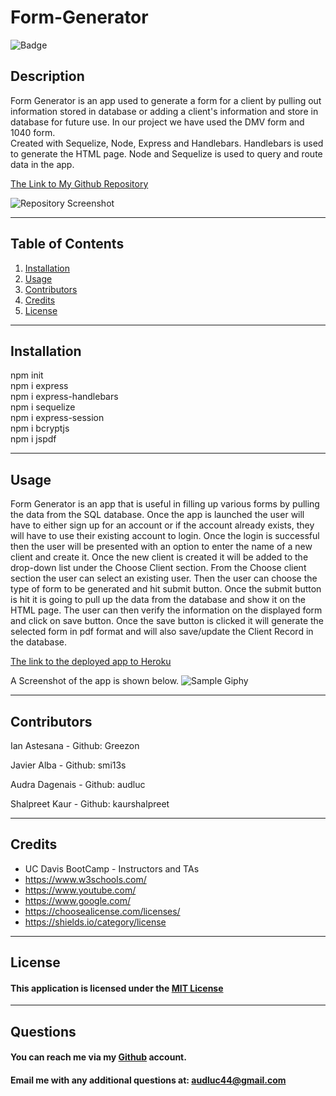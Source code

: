 
# Form-Generator

![Badge](https://img.shields.io/badge/license-MIT-Red)

## Description

Form Generator is an app used to generate a form for a client by pulling out information stored in database or adding a client's information and store in database for future use. In our project we have used the DMV form and 1040 form. <br>
Created with Sequelize, Node, Express and Handlebars. Handlebars is used to generate the HTML page. Node and Sequelize is used to query and route data in the app. 
<br>

[The Link to My Github Repository](https://github.com/audluc/Project-2)

![Repository Screenshot](C:\Users\audlu\Desktop\github-repos\Project-2\img\repo-screenshot)

---

## Table of Contents

1. [Installation](#Installation)
1. [Usage](#Usage)
1. [Contributors](#Contributors)
1. [Credits](#Credits)
1. [License](#License)

---

## Installation

npm init <br>
npm i express <br>
npm i express-handlebars <br>
npm i sequelize <br>
npm i express-session <br>
npm i bcryptjs <br>
npm i jspdf <br>

---

## Usage

 Form Generator is an app that is useful in filling up various forms by pulling the data from the SQL database.
Once the app is launched the user will have to either sign up for an account or if the account already exists, they will have to use their existing account to login. Once the login is successful then the user will be presented with an option to enter the name of a new client and create it. Once the new client is created it will be added to the drop-down list under the Choose Client section. From the Choose client section the user can select an existing user. Then the user can choose the type of form to be generated and hit submit button. Once the submit button is hit it is going to pull up the data from the database and show it on the HTML page. The user can then verify the information on the displayed form and click on save button. Once the save button is clicked it will generate the selected form in pdf format and will also save/update the Client Record in the database.<br>

 [The link to the deployed app to Heroku](https://ancient-earth-94263.herokuapp.com/)


A Screenshot of the app is shown below.
![Sample Giphy](C:\Users\audlu\Desktop\github-repos\Project-2\img\form-screenshot)

---

## Contributors

Ian Astesana -
Github: Greezon

Javier Alba - 
Github: smi13s

Audra Dagenais - 
Github: audluc

Shalpreet Kaur - 
Github: kaurshalpreet

---

## Credits

- UC Davis BootCamp - Instructors and TAs
- https://www.w3schools.com/
- https://www.youtube.com/
- https://www.google.com/
- https://choosealicense.com/licenses/
- https://shields.io/category/license

---

## License

#### This application is licensed under the [MIT License](https://opensource.org/licenses/MIT)

---

## Questions

#### You can reach me via my [Github](https://github.com/audluc) account.

#### Email me with any additional questions at: audluc44@gmail.com



